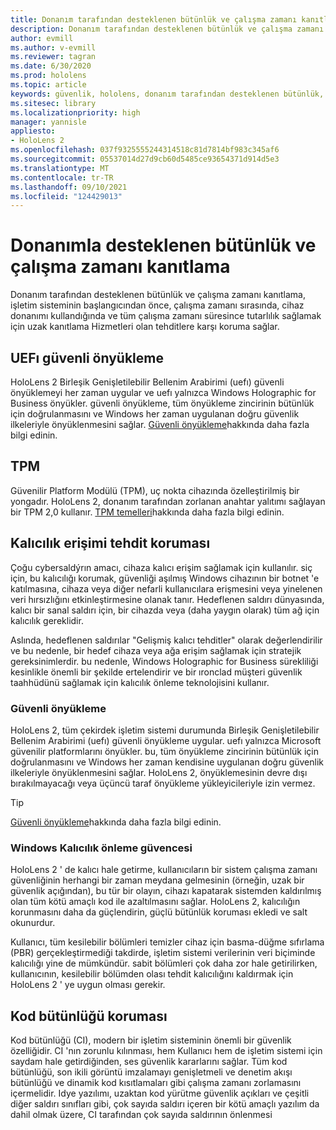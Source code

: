 ```yaml
---
title: Donanım tarafından desteklenen bütünlük ve çalışma zamanı kanıtlama
description: Donanım tarafından desteklenen bütünlük ve çalışma zamanı kanıtlama
author: evmill
ms.author: v-evmill
ms.reviewer: tagran
ms.date: 6/30/2020
ms.prod: hololens
ms.topic: article
keywords: güvenlik, hololens, donanım tarafından desteklenen bütünlük, çalışma zamanı kanıtlama, uefı, uefı güvenli önyükleme, güvenli önyükleme, TPM, tehdit koruması, Windows sürdürme güvenliği, kod bütünlüğü, kod koruma,
ms.sitesec: library
ms.localizationpriority: high
manager: yannisle
appliesto:
- HoloLens 2
ms.openlocfilehash: 037f9325555244314518c81d7814bf983c345af6
ms.sourcegitcommit: 05537014d27d9cb60d5485ce93654371d914d5e3
ms.translationtype: MT
ms.contentlocale: tr-TR
ms.lasthandoff: 09/10/2021
ms.locfileid: "124429013"
---
```

# <a name="hardware-backed-integrity-and-runtime-attestation"></a>Donanımla desteklenen bütünlük ve çalışma zamanı kanıtlama

Donanım tarafından desteklenen bütünlük ve çalışma zamanı kanıtlama, işletim sisteminin başlangıcından önce, çalışma zamanı sırasında, cihaz donanımı kullandığında ve tüm çalışma zamanı süresince tutarlılık sağlamak için uzak kanıtlama Hizmetleri olan tehditlere karşı koruma sağlar.

## <a name="uefi-secure-boot"></a>UEFı güvenli önyükleme

HoloLens 2 Birleşik Genişletilebilir Bellenim Arabirimi (uefı) güvenli önyüklemeyi her zaman uygular ve uefı yalnızca Windows Holographic for Business önyükler.
güvenli önyükleme, tüm önyükleme zincirinin bütünlük için doğrulanmasını ve Windows her zaman uygulanan doğru güvenlik ilkeleriyle önyüklenmesini sağlar. [Güvenli önyükleme](/windows-hardware/design/device-experiences/oem-secure-boot)hakkında daha fazla bilgi edinin.

## <a name="tpm"></a>TPM

Güvenilir Platform Modülü (TPM), uç nokta cihazında özelleştirilmiş bir yongadır. HoloLens 2, donanım tarafından zorlanan anahtar yalıtımı sağlayan bir TPM 2,0 kullanır. [TPM temelleri](/windows/security/information-protection/tpm/tpm-fundamentals)hakkında daha fazla bilgi edinin.

## <a name="persistence-access-threat-protection"></a>Kalıcılık erişimi tehdit koruması

Çoğu cybersaldýrın amacı, cihaza kalıcı erişim sağlamak için kullanılır. siç için, bu kalıcılığı korumak, güvenliği aşılmış Windows cihazının bir botnet 'e katılmasına, cihaza veya diğer nefarli kullanıcılara erişmesini veya yinelenen veri hırsızlığını etkinleştirmesine olanak tanır. Hedeflenen saldırı dünyasında, kalıcı bir sanal saldırı için, bir cihazda veya (daha yaygın olarak) tüm ağ için kalıcılık gereklidir.  

Aslında, hedeflenen saldırılar "Gelişmiş kalıcı tehditler" olarak değerlendirilir ve bu nedenle, bir hedef cihaza veya ağa erişim sağlamak için stratejik gereksinimlerdir. bu nedenle, Windows Holographic for Business sürekliliği kesinlikle önemli bir şekilde ertelendirir ve bir ıronclad müşteri güvenlik taahhüdünü sağlamak için kalıcılık önleme teknolojisini kullanır.

### <a name="secure-boot"></a>Güvenli önyükleme

HoloLens 2, tüm çekirdek işletim sistemi durumunda Birleşik Genişletilebilir Bellenim Arabirimi (uefı) güvenli önyükleme uygular. uefı yalnızca Microsoft güvenilir platformlarını önyükler. bu, tüm önyükleme zincirinin bütünlük için doğrulanmasını ve Windows her zaman kendisine uygulanan doğru güvenlik ilkeleriyle önyüklenmesini sağlar. HoloLens 2, önyüklemesinin devre dışı bırakılmayacağı veya üçüncü taraf önyükleme yükleyicileriyle izin vermez.

> [!Tip]
> [Güvenli önyükleme](/windows-hardware/design/device-experiences/oem-secure-boot)hakkında daha fazla bilgi edinin.

### <a name="windows-anti-persistence-assurance"></a>Windows Kalıcılık önleme güvencesi

HoloLens 2 ' de kalıcı hale getirme, kullanıcıların bir sistem çalışma zamanı güvenliğinin herhangi bir zaman meydana gelmesinin (örneğin, uzak bir güvenlik açığından), bu tür bir olayın, cihazı kapatarak sistemden kaldırılmış olan tüm kötü amaçlı kod ile azaltılmasını sağlar. HoloLens 2, kalıcılığın korunmasını daha da güçlendirin, güçlü bütünlük koruması ekledi ve salt okunurdur.

Kullanıcı, tüm kesilebilir bölümleri temizler cihaz için basma-düğme sıfırlama (PBR) gerçekleştirmediği takdirde, işletim sistemi verilerinin veri biçiminde kalıcılığı yine de mümkündür. sabit bölümleri çok daha zor hale getirilirken, kullanıcının, kesilebilir bölümden olası tehdit kalıcılığını kaldırmak için HoloLens 2 ' ye uygun olması gerekir.

## <a name="code-integrity-protection"></a>Kod bütünlüğü koruması

Kod bütünlüğü (CI), modern bir işletim sisteminin önemli bir güvenlik özelliğidir. CI 'nın zorunlu kılınması, hem Kullanıcı hem de işletim sistemi için saydam hale getirdiğinden, ses güvenlik kararlarını sağlar. Tüm kod bütünlüğü, son ikili görüntü imzalamayı genişletmeli ve denetim akışı bütünlüğü ve dinamik kod kısıtlamaları gibi çalışma zamanı zorlamasını içermelidir. Idye yazılımı, uzaktan kod yürütme güvenlik açıkları ve çeşitli diğer saldırı sınıfları gibi, çok sayıda saldırı içeren bir kötü amaçlı yazılım da dahil olmak üzere, CI tarafından çok sayıda saldırının önlenmesi
